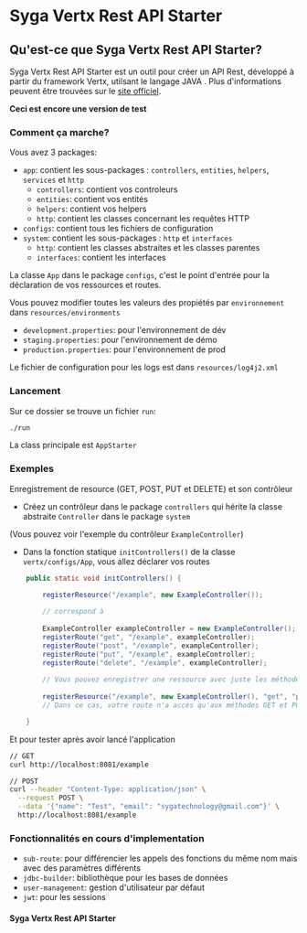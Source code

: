 # Syga Vertx Rest API Starter

## Qu'est-ce que Syga Vertx Rest API Starter?

Syga Vertx Rest API Starter est un outil pour créer un API Rest, développé à partir du framework Vertx, utilsant le langage JAVA . 
Plus d'informations peuvent être trouvées sur le [site officiel](https://vertx.io).

**Ceci est encore une version de test**

### Comment ça marche?

Vous avez 3 packages:

* `app`: contient les sous-packages : `controllers`, `entities`, `helpers`, `services` et `http`
    * `controllers`: contient vos controleurs
    * `entities`: contient vos entités
    * `helpers`: contient vos helpers
    * `http`: contient les classes concernant les requêtes HTTP
* `configs`: contient tous les fichiers de configuration
* `system`: contient les sous-packages : `http` et `interfaces`
    * `http`: contient les classes abstraites et les classes parentes
    * `interfaces`: contient les interfaces

La classe `App` dans le package `configs`, c'est le point d'entrée pour la déclaration de vos ressources et routes.

Vous pouvez modifier toutes les valeurs des propiétés par `environnement` dans `resources/environments`

* `development.properties`: pour l'environnement de dév
* `staging.properties`: pour l'environnement de démo
* `production.properties`: pour l'environnement de prod

Le fichier de configuration pour les logs est dans `resources/log4j2.xml`

### Lancement

Sur ce dossier se trouve un fichier `run`:

```bash
./run
```

La class principale est `AppStarter`

### Exemples

Enregistrement de resource (GET, POST, PUT et DELETE) et son contrôleur

* Créez un contrôleur dans le package `controllers` qui hérite la classe abstraite `Controller` dans le package `system`

(Vous pouvez voir l'exemple du contrôleur `ExampleController`) 

* Dans la fonction statique `initControllers()` de la classe `vertx/configs/App`, vous allez déclarer vos routes
```java
    public static void initControllers() {

        registerResource("/example", new ExampleController());
    
        // correspond à
    
        ExampleController exampleController = new ExampleController();
        registerRoute("get", "/example", exampleController);
        registerRoute("post", "/example", exampleController);
        registerRoute("put", "/example", exampleController);
        registerRoute("delete", "/example", exampleController);
    
        // Vous pouvez enregistrer une ressource avec juste les méthodes que vous voulez utiliser comme ceci
    
        registerResource("/example", new ExampleController(), "get", "post");
        // Dans ce cas, votre route n'a accès qu'aux méthodes GET et POST

    }
```

Et pour tester après avoir lancé l'application
```bash
// GET
curl http://localhost:8081/example

// POST
curl --header "Content-Type: application/json" \
  --request POST \
  --data '{"name": "Test", "email": "sygatechnology@gmail.com"}' \
  http://localhost:8081/example
```

### Fonctionnalités en cours d'implementation

* `sub-route`: pour différencier les appels des fonctions du même nom mais avec des paramètres différents
* `jdbc-builder`: bibliothèque pour les bases de données
* `user-management`: gestion d'utilisateur par défaut
* `jwt`: pour les sessions  

#### Syga Vertx Rest API Starter